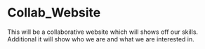 # Collab_Website
This will be a collaborative website which will shows off our skills. Additional it will show who we are and what we are interested in.
